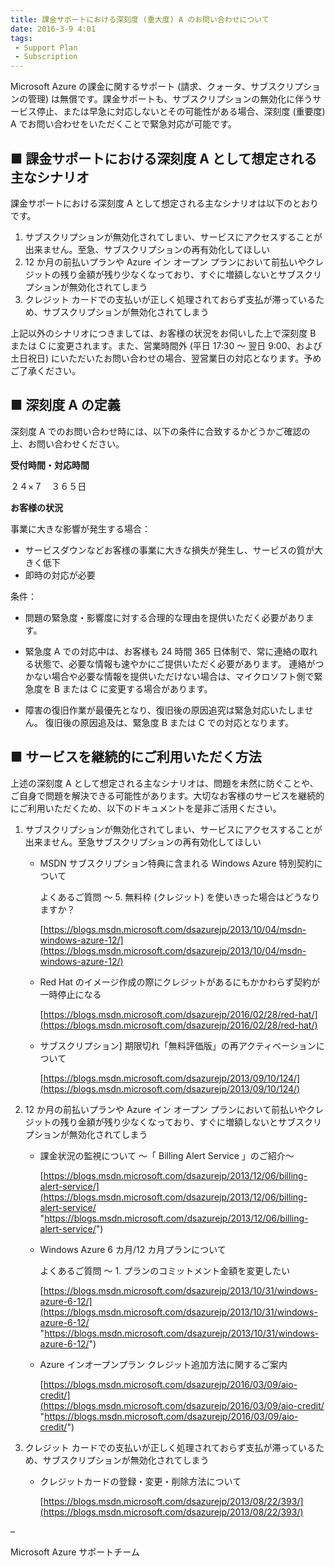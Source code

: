 ```yaml
---
title: 課金サポートにおける深刻度 (重大度) A のお問い合わせについて
date: 2016-3-9 4:01
tags:
 - Support Plan
 - Subscription
---
```

Microsoft Azure の課金に関するサポート (請求、クォータ、サブスクリプションの管理) は無償です。課金サポートも、サブスクリプションの無効化に伴うサービス停止、または早急に対応しないとその可能性がある場合、深刻度 (重要度) A でお問い合わせをいただくことで緊急対応が可能です。

## ■ 課金サポートにおける深刻度 A として想定される主なシナリオ

課金サポートにおける深刻度 A として想定される主なシナリオは以下のとおりです。

1.  サブスクリプションが無効化されてしまい、サービスにアクセスすることが出来ません。至急、サブスクリプションの再有効化してほしい
2.  12 か月の前払いプランや Azure イン オープン プランにおいて前払いやクレジットの残り金額が残り少なくなっており、すぐに増額しないとサブスクリプションが無効化されてしまう
3.  クレジット カードでの支払いが正しく処理されておらず支払が滞っているため、サブスクリプションが無効化されてしまう

上記以外のシナリオにつきましては、お客様の状況をお伺いした上で深刻度 B または C に変更されます。また、営業時間外 (平日 17:30 ～ 翌日 9:00、および土日祝日) にいただいたお問い合わせの場合、翌営業日の対応となります。予めご了承ください。

## ■ 深刻度 A の定義

深刻度 A でのお問い合わせ時には、以下の条件に合致するかどうかご確認の上、お問い合わせください。

**受付時間・対応時間**

２４×７　３６５日

**お客様の状況**

事業に大きな影響が発生する場合：
-   サービスダウンなどお客様の事業に大きな損失が発生し、サービスの質が大きく低下
-   即時の対応が必要

条件：
-   問題の緊急度・影響度に対する合理的な理由を提供いただく必要があります。

-   緊急度 A での対応中は、お客様も 24 時間 365 日体制で、常に連絡の取れる状態で、必要な情報も速やかにご提供いただく必要があります。
    連絡がつかない場合や必要な情報を提供いただけない場合は、マイクロソフト側で緊急度を B または C に変更する場合があります。

-   障害の復旧作業が最優先となり、復旧後の原因追究は緊急対応いたしません。
    復旧後の原因追及は、緊急度 B または C での対応となります。
    

## ■ サービスを継続的にご利用いただく方法

上述の深刻度 A として想定される主なシナリオは、問題を未然に防ぐことや、ご自身で問題を解決できる可能性があります。大切なお客様のサービスを継続的にご利用いただくため、以下のドキュメントを是非ご活用ください。

1.  サブスクリプションが無効化されてしまい、サービスにアクセスすることが出来ません。至急サブスクリプションの再有効化してほしい
    -   MSDN サブスクリプション特典に含まれる Windows Azure 特別契約について
        
        よくあるご質問 ～ 5. 無料枠 (クレジット) を使いきった場合はどうなりますか？
        
        [https://blogs.msdn.microsoft.com/dsazurejp/2013/10/04/msdn-windows-azure-12/](https://blogs.msdn.microsoft.com/dsazurejp/2013/10/04/msdn-windows-azure-12/)
        
    -   Red Hat のイメージ作成の際にクレジットがあるにもかかわらず契約が一時停止になる
        
        [https://blogs.msdn.microsoft.com/dsazurejp/2016/02/28/red-hat/](https://blogs.msdn.microsoft.com/dsazurejp/2016/02/28/red-hat/)
        
    -   サブスクリプション\] 期限切れ「無料評価版」の再アクティベーションについて
        
        [https://blogs.msdn.microsoft.com/dsazurejp/2013/09/10/124/](https://blogs.msdn.microsoft.com/dsazurejp/2013/09/10/124/)
        
2.  12 か月の前払いプランや Azure イン オープン プランにおいて前払いやクレジットの残り金額が残り少なくなっており、すぐに増額しないとサブスクリプションが無効化されてしまう
    -   課金状況の監視について ～「 Billing Alert Service 」のご紹介～
        
        [https://blogs.msdn.microsoft.com/dsazurejp/2013/12/06/billing-alert-service/](https://blogs.msdn.microsoft.com/dsazurejp/2013/12/06/billing-alert-service/ "https://blogs.msdn.microsoft.com/dsazurejp/2013/12/06/billing-alert-service/")
        
    -   Windows Azure 6 カ月/12 カ月プランについて
        
        よくあるご質問 ～ 1. プランのコミットメント金額を変更したい
        
        [https://blogs.msdn.microsoft.com/dsazurejp/2013/10/31/windows-azure-6-12/](https://blogs.msdn.microsoft.com/dsazurejp/2013/10/31/windows-azure-6-12/ "https://blogs.msdn.microsoft.com/dsazurejp/2013/10/31/windows-azure-6-12/")
        
    -   Azure インオープンプラン クレジット追加方法に関するご案内
        
        [https://blogs.msdn.microsoft.com/dsazurejp/2016/03/09/aio-credit/](https://blogs.msdn.microsoft.com/dsazurejp/2016/03/09/aio-credit/ "https://blogs.msdn.microsoft.com/dsazurejp/2016/03/09/aio-credit/")
        
3.  クレジット カードでの支払いが正しく処理されておらず支払が滞っているため、サブスクリプションが無効化されてしまう
    -   クレジットカードの登録・変更・削除方法について
        
        [https://blogs.msdn.microsoft.com/dsazurejp/2013/08/22/393/](https://blogs.msdn.microsoft.com/dsazurejp/2013/08/22/393/)
        

–

Microsoft Azure サポートチーム
